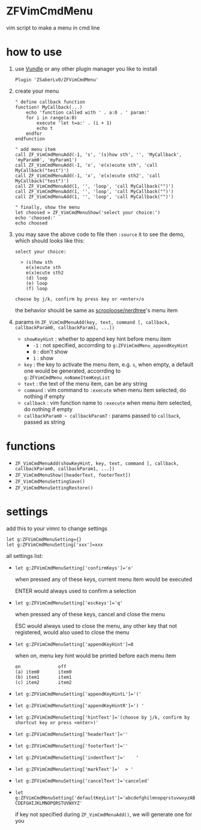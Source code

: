 # ZFVimCmdMenu

vim script to make a menu in cmd line

# how to use

1. use [Vundle](https://github.com/VundleVim/Vundle.vim) or any other plugin manager you like to install

    ```
    Plugin 'ZSaberLv0/ZFVimCmdMenu'
    ```

1. create your menu

    ```
    " define callback function
    function! MyCallback(...)
        echo 'function called with ' . a:0 . ' param:'
        for i in range(a:0)
            execute 'let t=a:' . (i + 1)
            echo t
        endfor
    endfunction

    " add menu item
    call ZF_VimCmdMenuAdd(-1, 's', '(s)how sth', '', 'MyCallback', 'myParam0', 'myParam1')
    call ZF_VimCmdMenuAdd(-1, 'x', 'e(x)ecute sth', 'call MyCallback("test")')
    call ZF_VimCmdMenuAdd(-1, 'x', 'e(x)ecute sth2', 'call MyCallback("test")')
    call ZF_VimCmdMenuAdd(1, '', 'loop', 'call MyCallback("")')
    call ZF_VimCmdMenuAdd(1, '', 'loop', 'call MyCallback("")')
    call ZF_VimCmdMenuAdd(1, '', 'loop', 'call MyCallback("")')

    " finally, show the menu
    let choosed = ZF_VimCmdMenuShow('select your choice:')
    echo 'choosed:'
    echo choosed
    ```

1. you may save the above code to file then `:source` it to see the demo,
    which should looks like this:

    ```
    select your choice:

      > (s)how sth
        e(x)ecute sth
        e(x)ecute sth2
        (d) loop
        (e) loop
        (f) loop

    choose by j/k, confirm by press key or <enter>/o
    ```

    the behavior should be same as [scrooloose/nerdtree](https://github.com/scrooloose/nerdtree)'s menu item

1. params in `ZF_VimCmdMenuAdd(key, text, command [, callback, callbackParam0, callbackParam1, ...])`

    * `showKeyHint` : whether to append key hint before menu item
        * `-1` : not specified, accorrding to `g:ZFVimCmdMenu_appendKeyHint`
        * `0` : don't show
        * `1` : show
    * `key` : the key to activate the menu item, e.g. `s`,
        when empty, a default one would be generated,
        accorrding to `g:ZFVimCmdMenu_noNameItemKeyList`
    * `text` : the text of the menu item, can be any string
    * `command` : vim command to `:execute` when menu item selected, do nothing if empty
    * `callback` : vim function name to `:execute` when menu item selected, do nothing if empty
    * `callbackParam0 ~ callbackParam7` : params passed to `callback`, passed as string


# functions

* `ZF_VimCmdMenuAdd(showKeyHint, key, text, command [, callback, callbackParam0, callbackParam1, ...])`
* `ZF_VimCmdMenuShow([headerText, footerText])`
* `ZF_VimCmdMenuSettingSave()`
* `ZF_VimCmdMenuSettingRestore()`

# settings

add this to your vimrc to change settings

```
let g:ZFVimCmdMenuSetting={}
let g:ZFVimCmdMenuSetting['xxx']=xxx
```

all settings list:

* `let g:ZFVimCmdMenuSetting['confirmKeys']='o'`

    when pressed any of these keys, current menu item would be executed

    ENTER would always used to confirm a selection

* `let g:ZFVimCmdMenuSetting['escKeys']='q'`

    when pressed any of these keys, cancel and close the menu

    ESC would always used to close the menu,
    any other key that not registered,
    would also used to close the menu

* `let g:ZFVimCmdMenuSetting['appendKeyHint']=0`

    when on, menu key hint would be printed before each menu item

    ```
    on              off
    (a) item0       item0
    (b) item1       item1
    (c) item2       item2
    ```

* `let g:ZFVimCmdMenuSetting['appendKeyHintL']='('`
* `let g:ZFVimCmdMenuSetting['appendKeyHintR']=') '`
* `let g:ZFVimCmdMenuSetting['hintText']='(choose by j/k, confirm by shortcut key or press <enter>)'`
* `let g:ZFVimCmdMenuSetting['headerText']=''`
* `let g:ZFVimCmdMenuSetting['footerText']=''`
* `let g:ZFVimCmdMenuSetting['indentText']='    '`
* `let g:ZFVimCmdMenuSetting['markText']='  > '`
* `let g:ZFVimCmdMenuSetting['cancelText']='canceled'`
* `let g:ZFVimCmdMenuSetting['defaultKeyList']='abcdefghilmnopqrstuvwxyzABCDEFGHIJKLMNOPQRSTUVWXYZ'`

    if key not specified during `ZF_VimCmdMenuAdd()`,
    we will generate one for you

